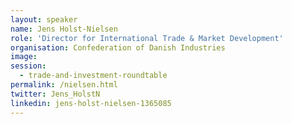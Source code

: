 ```yaml
---
layout: speaker
name: Jens Holst-Nielsen
role: 'Director for International Trade & Market Development'
organisation: Confederation of Danish Industries
image:
session:
  - trade-and-investment-roundtable
permalink: /nielsen.html
twitter: Jens_HolstN
linkedin: jens-holst-nielsen-1365085
---
```




